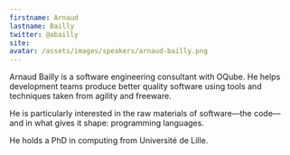 ```yaml
---
firstname: Arnaud
lastname: Bailly
twitter: @abailly
site: 
avatar: /assets/images/speakers/arnaud-bailly.png
---
```


Arnaud Bailly is a software engineering consultant with OQube. He helps development teams produce better quality software using tools and techniques taken from agility and freeware.

He is particularly interested in the raw materials of software—the code—and in what gives it shape: programming languages.

He holds a PhD in computing from Université de Lille.